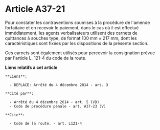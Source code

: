 # Article A37-21

Pour constater les contraventions soumises à la procédure de l'amende forfaitaire et en recevoir le paiement, dans le cas où
il est effectué immédiatement, les agents verbalisateurs utilisent des carnets de quittances à souches type, de format 100 mm
× 217 mm, dont les caractéristiques sont fixées par les dispositions de la présente section. 

Ces carnets sont également utilisés pour percevoir la consignation prévue par l'article L. 121-4 du code de la route.

**Liens relatifs à cet article**

	**Liens**:

	  - DEPLACE: Arrêté du 4 décembre 2014 - art. 3

	**Cité par**:

	  - Arrêté du 4 décembre 2014 - art. 5 (VD)
	  - Code de procédure pénale - art. A37-23 (V)

	**Cite**:

	  - Code de la route. - art. L121-4

